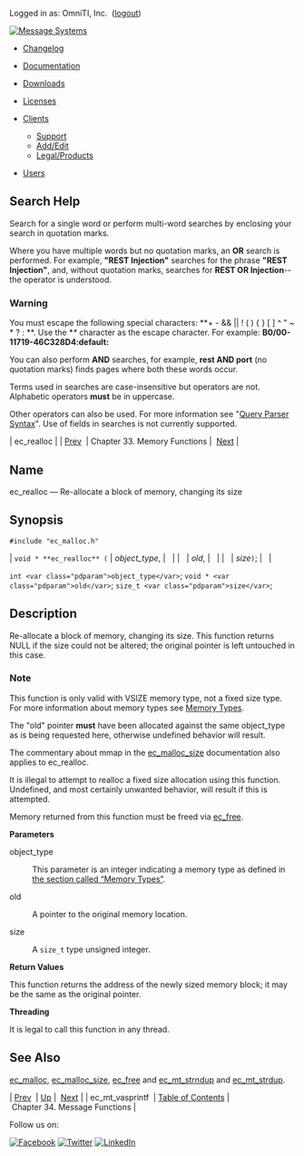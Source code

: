 Logged in as: OmniTI, Inc.  ([logout](https://support.messagesystems.com/logout.php))

[![Message Systems](https://support.messagesystems.com/images/ms-white205.png)](https://support.messagesystems.com/start.php) 

*   [Changelog](https://support.messagesystems.com/start.php?show=changelog)
*   [Documentation](https://support.messagesystems.com/docs/)
*   [Downloads](https://support.messagesystems.com/start.php)

*   [Licenses](https://support.messagesystems.com/license_summary.php)
*   <a href="">Clients</a>
    *   [Support](https://support.messagesystems.com/cs.php)
    *   [Add/Edit](https://support.messagesystems.com/edit_client.php)
    *   [Legal/Products](https://support.messagesystems.com/edit_products.php)
*   [Users](https://support.messagesystems.com/edit_customer.php)

## Search Help

Search for a single word or perform multi-word searches by enclosing your search in quotation marks.

Where you have multiple words but no quotation marks, an **OR** search is performed. For example, **"REST Injection"** searches for the phrase **"REST Injection"**, and, without quotation marks, searches for **REST OR Injection**--the operator is understood.

### Warning

You must escape the following special characters: **+ - && || ! ( ) { } [ ] ^ " ~ * ? : \**. Use the **\** character as the escape character. For example: **B0/00-11719-46C328D4\:default\:**

You can also perform **AND** searches, for example, **rest AND port** (no quotation marks) finds pages where both these words occur.

Terms used in searches are case-insensitive but operators are not. Alphabetic operators **must** be in uppercase.

Other operators can also be used. For more information see "[Query Parser Syntax](https://lucene.apache.org/core/old_versioned_docs/versions/3_0_0/queryparsersyntax.html)". Use of fields in searches is not currently supported.

| ec_realloc |
| [Prev](apis.ec_mt_vasprintf.php)  | Chapter 33. Memory Functions |  [Next](ec_message.php) |

<a name="apis.ec_realloc"></a>
## Name

ec_realloc — Re-allocate a block of memory, changing its size

## Synopsis

`#include "ec_malloc.h"`

| `void * **ec_realloc** (` | <var class="pdparam">object_type</var>, |   |
|   | <var class="pdparam">old</var>, |   |
|   | <var class="pdparam">size</var>`)`; |   |

`int <var class="pdparam">object_type</var>`;
`void * <var class="pdparam">old</var>`;
`size_t <var class="pdparam">size</var>`;<a name="idp27630576"></a>
## Description

Re-allocate a block of memory, changing its size. This function returns NULL if the size could not be altered; the original pointer is left untouched in this case.

### Note

This function is only valid with VSIZE memory type, not a fixed size type. For more information about memory types see [Memory Types](arch.primary.apis.php#arch.memory.types "1.3.6.1. Memory Types").

The "old" pointer **must** have been allocated against the same object_type as is being requested here, otherwise undefined behavior will result.

The commentary about mmap in the [ec_malloc_size](apis.ec_malloc_size.php "ec_malloc_size") documentation also applies to ec_realloc.

It is illegal to attempt to realloc a fixed size allocation using this function. Undefined, and most certainly unwanted behavior, will result if this is attempted.

Memory returned from this function must be freed via [ec_free](apis.ec_free.php "ec_free").

**Parameters**

<dl class="variablelist">

<dt>object_type</dt>

<dd>

This parameter is an integer indicating a memory type as defined in [the section called “Memory Types”](apis.ec_malloc.php#apis.ec_malloc.types "Memory Types").

</dd>

<dt>old</dt>

<dd>

A pointer to the original memory location.

</dd>

<dt>size</dt>

<dd>

A `size_t` type unsigned integer.

</dd>

</dl>

**Return Values**

This function returns the address of the newly sized memory block; it may be the same as the original pointer.

**Threading**

It is legal to call this function in any thread.

<a name="idp27647312"></a>
## See Also

[ec_malloc](apis.ec_malloc.php "ec_malloc"), [ec_malloc_size](apis.ec_malloc_size.php "ec_malloc_size"), [ec_free](apis.ec_free.php "ec_free") and [ec_mt_strndup](apis.ec_mt_strndup.php "ec_mt_strndup") and [ec_mt_strdup](apis.ec_mt_strdup.php "ec_mt_strdup").

| [Prev](apis.ec_mt_vasprintf.php)  | [Up](memory.php) |  [Next](ec_message.php) |
| ec_mt_vasprintf  | [Table of Contents](index.php) |  Chapter 34. Message Functions |

Follow us on:

[![Facebook](https://support.messagesystems.com/images/icon-facebook.png)](http://www.facebook.com/messagesystems) [![Twitter](https://support.messagesystems.com/images/icon-twitter.png)](http://twitter.com/#!/MessageSystems) [![LinkedIn](https://support.messagesystems.com/images/icon-linkedin.png)](http://www.linkedin.com/company/message-systems)